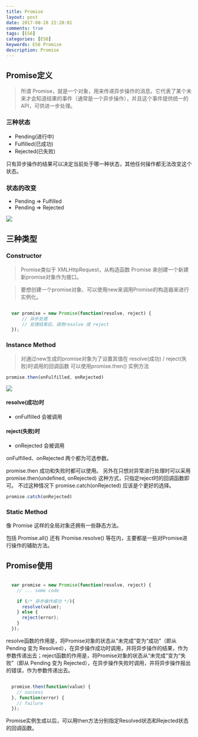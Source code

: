 ```yaml
---
title: Promise
layout: post
date: 2017-08-28 22:20:01
comments: true
tags: [ES6]
categories: [ES6]
keywords: ES6 Promise
description: Promise
---
```


## Promise定义

> 所谓 Promise，就是一个对象，用来传递异步操作的消息。它代表了某个未来才会知道结果的事件（通常是一个异步操作），并且这个事件提供统一的 API，可供进一步处理。

### 三种状态

 * Pending(进行中)
 * Fulfilled(已成功)
 * Rejected(已失败)

只有异步操作的结果可以决定当前处于哪一种状态，其他任何操作都无法改变这个状态。

### 状态的改变

  * Pending => Fulfilled
  * Pending => Rejected

![](/images/promise/promises.png)

<!-- more -->  

## 三种类型

### Constructor

> Promise类似于 XMLHttpRequest，从构造函数 Promise 来创建一个新建新promise对象作为接口。

> 要想创建一个promise对象、可以使用new来调用Promise的构造器来进行实例化。

``` JavaScript

  var promise = new Promise(function(resolve, reject) {
      // 异步处理
      // 处理结束后、调用resolve 或 reject
  });

```

### Instance Method

> 对通过new生成的promise对象为了设置其值在 resolve(成功) / reject(失败)时调用的回调函数 可以使用promise.then() 实例方法

``` JavaScript
promise.then(onFulfilled, onRejected)
```

![](/images/promise/promise-workflow.png)

#### resolve(成功)时
* onFulfilled 会被调用

#### reject(失败)时
* onRejected 会被调用

onFulfilled、onRejected 两个都为可选参数。

promise.then 成功和失败时都可以使用。 另外在只想对异常进行处理时可以采用 promise.then(undefined, onRejected) 这种方式，只指定reject时的回调函数即可。 不过这种情况下 promise.catch(onRejected) 应该是个更好的选择。

``` JavaScript
promise.catch(onRejected)
```

### Static Method

像 Promise 这样的全局对象还拥有一些静态方法。

包括 Promise.all() 还有 Promise.resolve() 等在内，主要都是一些对Promise进行操作的辅助方法。

## Promise使用

```JavaScript

  var promise = new Promise(function(resolve, reject) {
    // ... some code

    if (/* 异步操作成功 */){
      resolve(value);
    } else {
      reject(error);
    }
  });

```

resolve函数的作用是，将Promise对象的状态从“未完成”变为“成功”（即从 Pending 变为 Resolved），在异步操作成功时调用，并将异步操作的结果，作为参数传递出去；reject函数的作用是，将Promise对象的状态从“未完成”变为“失败”（即从 Pending 变为 Rejected），在异步操作失败时调用，并将异步操作报出的错误，作为参数传递出去。

```JavaScript

  promise.then(function(value) {
    // success
  }, function(error) {
    // failure
  });

```

Promise实例生成以后，可以用then方法分别指定Resolved状态和Rejected状态的回调函数。
